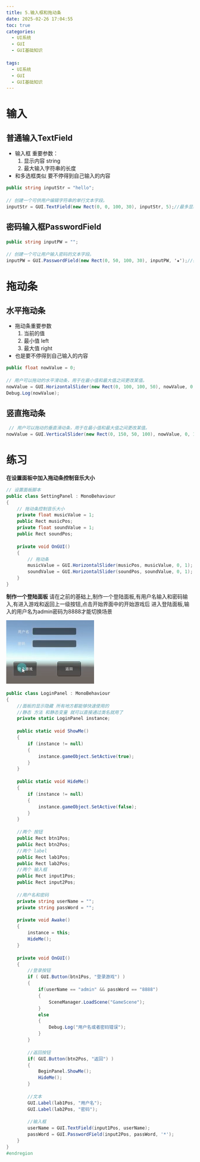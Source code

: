 ```yaml
---
title: 5.输入框和拖动条
date: 2025-02-26 17:04:55
toc: true
categories:
  - UI系统
  - GUI
  - GUI基础知识

tags:
  - UI系统
  - GUI
  - GUI基础知识
---
```


# 输入
## 普通输入TextField
- 输入框 重要参数：
    1. 显示内容 string
    2. 最大输入字符串的长度
- 和多选框类似 要不停得到自己输入的内容

```cs
public string inputStr = "hello";

// 创建一个可供用户编辑字符串的单行文本字段。
inputStr = GUI.TextField(new Rect(0, 0, 100, 30), inputStr, 5);//最多显示5个字符 超过了不会在打出来了
```

## 密码输入框PasswordField
```cs
public string inputPW = "";

// 创建一个可让用户输入密码的文本字段。
inputPW = GUI.PasswordField(new Rect(0, 50, 100, 30), inputPW, '★');//密码文本是★
```

# 拖动条
## 水平拖动条
- 拖动条重要参数
    1. 当前的值
    2. 最小值 left
    3. 最大值 right
- 也是要不停得到自己输入的内容

```cs
public float nowValue = 0;

// 用户可以拖动的水平滑动条，用于在最小值和最大值之间更改某值。
nowValue = GUI.HorizontalSlider(new Rect(0, 100, 100, 50), nowValue, 0, 1);
Debug.Log(nowValue);
```

## 竖直拖动条
```cs
 // 用户可以拖动的垂直滑动条，用于在最小值和最大值之间更改某值。
nowValue = GUI.VerticalSlider(new Rect(0, 150, 50, 100), nowValue, 0, 1);
```


# 练习
**在设置面板中加入拖动条控制音乐大小**
```cs
// 设置面板脚本
public class SettingPanel : MonoBehaviour
{
    // 拖动条控制音乐大小
    private float musicValue = 1;
    public Rect musicPos;
    private float soundValue = 1;
    public Rect soundPos;

    private void OnGUI()
    {
        // 拖动条
        musicValue = GUI.HorizontalSlider(musicPos, musicValue, 0, 1);
        soundValue = GUI.HorizontalSlider(soundPos, soundValue, 0, 1);
    }
}
```

**制作一个登陆面板**
请在之前的基础上,制作一个登陆面板,有用户名输入和密码输入,有进入游戏和返回上一级按钮,点击开始界面中的开始游戏后 进入登陆面板,输入的用户名为admin密码为8888才能切换场景

![](5.输入框和拖动条/file-20250226172348488.png)
```cs
public class LoginPanel : MonoBehaviour
{
    //面板的显示隐藏 所有地方都能够快速使用的
    //静态 方法 和静态变量 就可以直接通过类名就用了
    private static LoginPanel instance;

    public static void ShowMe()
    {
        if (instance != null)
        {
            instance.gameObject.SetActive(true);
        }
    }

    public static void HideMe()
    {
        if (instance != null)
        {
            instance.gameObject.SetActive(false);
        }
    }

    //两个 按钮
    public Rect btn1Pos;
    public Rect btn2Pos;
    //两个 label
    public Rect lab1Pos;
    public Rect lab2Pos;
    //两个 输入框
    public Rect input1Pos;
    public Rect input2Pos;

    //用户名和密码
    private string userName = "";
    private string passWord = "";

    private void Awake()
    {
        instance = this;
        HideMe();
    }

    private void OnGUI()
    {
        //登录按钮
        if ( GUI.Button(btn1Pos, "登录游戏") )
        {
            if(userName == "admin" && passWord == "8888")
            {
                SceneManager.LoadScene("GameScene");
            }
            else
            {
                Debug.Log("用户名或者密码错误");
            }
        }

        //返回按钮
        if( GUI.Button(btn2Pos, "返回") )
        {
            BeginPanel.ShowMe();
            HideMe();
        }

        //文本
        GUI.Label(lab1Pos, "用户名");
        GUI.Label(lab2Pos, "密码");

        //输入框
        userName = GUI.TextField(input1Pos, userName);
        passWord = GUI.PasswordField(input2Pos, passWord, '*');
    }
}
#endregion

```